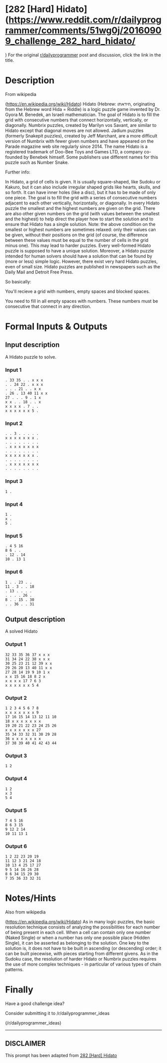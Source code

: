 # [282 [Hard] Hidato](https://www.reddit.com/r/dailyprogrammer/comments/51wg0j/20160909_challenge_282_hard_hidato/
)
For the original [r/dailyprogrammer](https://www.reddit.com/r/dailyprogrammer/) post and discussion, click the link in the title.

# Description
From wikipedia

(https://en.wikipedia.org/wiki/Hidato)
Hidato (Hebrew: חידאתו‎‎, originating from the Hebrew word Hida = Riddle) is a logic puzzle game invented by Dr. Gyora M. Benedek, an Israeli mathematician. The goal of Hidato is to fill the grid with consecutive numbers that connect horizontally, vertically, or diagonally. Numbrix puzzles, created by Marilyn vos Savant, are similar to Hidato except that diagonal moves are not allowed. Jadium puzzles (formerly Snakepit puzzles), created by Jeff Marchant, are a more difficult version of Numbrix with fewer given numbers and have appeared on the Parade magazine web site regularly since 2014. The name Hidato is a registered trademark of Doo-Bee Toys and Games LTD, a company co-founded by Benebek himself. Some publishers use different names for this puzzle such as Number Snake.

Further info:

In Hidato, a grid of cells is given. It is usually square-shaped, like Sudoku or Kakuro, but it can also include irregular shaped grids like hearts, skulls, and so forth. It can have inner holes (like a disc), but it has to be made of only one piece.
The goal is to fill the grid with a series of consecutive numbers adjacent to each other vertically, horizontally, or diagonally.
In every Hidato puzzle the smallest and the highest numbers are given on the grid. There are also other given numbers on the grid (with values between the smallest and the highest) to help direct the player how to start the solution and to ensure that Hidato has a single solution.
Note: the above condition on the smallest or highest numbers are sometimes relaxed: only their values can be given, without their positions on the grid (of course, the difference between these values must be equal to the number of cells in the grid minus one). This may lead to harder puzzles.
Every well-formed Hidato puzzle is supposed to have a unique solution. Moreover, a Hidato puzzle intended for human solvers should have a solution that can be found by (more or less) simple logic. However, there exist very hard Hidato puzzles, even of small size.
Hidato puzzles are published in newspapers such as the Daily Mail and Detroit Free Press.

So basically:

You'll recieve a grid with numbers, empty spaces and blocked spaces.

You need to fill in all empty spaces with numbers. These numbers must be consecutive that connect in any direction.

# Formal Inputs & Outputs
## Input description
A Hidato puzzle to solve.

### Input 1

```
. 33 35 . . x x x
. . 24 22 . x x x
. . . 21 . . x x
. 26 . 13 40 11 x x
27 . . . 9 . 1 x
x x . . 18 . . x
x x x x . 7 . .
x x x x x x 5 .
```
### Input 2

```
. . 3 . . . . .
x x x x x x x .
. . . . . . . .
. x x x x x x x
. . . . . . . .
x x x x x x x .
. . . . . . . .
. x x x x x x x
. . . . . . . .
```
### Input 3

```
1 .
```
### Input 4

```
1 .
x .
5 .
```
### Input 5

```
. 4 5 16
8 6 . .
. 12 . 14
10 . 13 1
```
### Input 6

```
1 . . 23 . .
11 . 3 . . 18
. 13 . . . .
. . . . 26 .
8 . . 15 . 30
. . 36 . . 31
```
## Output description
A solved Hidato

### Output 1

```
32 33 35 36 37 x x x
31 34 24 22 38 x x x
30 25 23 21 12 39 x x
29 26 20 13 40 11 x x
27 28 14 19 9 10 1 x
x x 15 16 18 8 2 x
x x x x 17 7 6 3
x x x x x x 5 4
```
### Output 2

```
1 2 3 4 5 6 7 8
x x x x x x x 9
17 16 15 14 13 12 11 10
18 x x x x x x x
19 20 21 22 23 24 25 26
x x x x x x x 27
35 34 33 32 31 30 29 28
36 x x x x x x x
37 38 39 40 41 42 43 44
```
### Output 3

```
1 2
```
### Output 4

```
1 2
x 3
5 4
```
### Output 5

```
7 4 5 16
8 6 3 15
9 12 2 14
10 11 13 1
```
### Output 6

```
1 2 22 23 20 19
11 12 3 21 24 18
10 13 4 25 17 27
9 5 14 16 26 28
8 6 34 15 29 30
7 35 36 33 32 31
```
# Notes/Hints
Also from wikipedia

(https://en.wikipedia.org/wiki/Hidato)
As in many logic puzzles, the basic resolution technique consists of analyzing the possibilities for each number of being present in each cell. When a cell can contain only one number (Naked Single) or when a number has only one possible place (Hidden Single), it can be asserted as belonging to the solution.
One key to the solution is, it does not have to be built in ascending (or descending) order; it can be built piecewise, with pieces starting from different givens.
As in the Sudoku case, the resolution of harder Hidato or Numbrix puzzles requires the use of more complex techniques - in particular of various types of chain patterns.

# Finally
Have a good challenge idea?

Consider submitting it to /r/dailyprogrammer_ideas

(/r/dailyprogrammer_ideas)

----
## **DISCLAIMER**
This prompt has been adapted from [282 [Hard] Hidato](https://www.reddit.com/r/dailyprogrammer/comments/51wg0j/20160909_challenge_282_hard_hidato/
)

